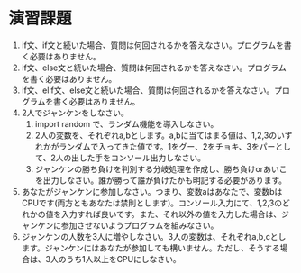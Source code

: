 # 演習課題
1. if文、if文と続いた場合、質問は何回されるかを答えなさい。プログラムを書く必要はありません。
2. if文、else文と続いた場合、質問は何回されるかを答えなさい。プログラムを書く必要はありません。
3. if文、elif文、else文と続いた場合、質問は何回されるかを答えなさい。プログラムを書く必要はありません。
4. 2人でジャンケンをしなさい。
    1. import random で、ランダム機能を導入しなさい。
    2. 2人の変数を、それぞれa,bとします。a,bに当てはまる値は、1,2,3のいずれかがランダムで入ってきた値です。1をグー、2をチョキ、3をパーとして、2人の出した手をコンソール出力しなさい。
    3. ジャンケンの勝ち負けを判別する分岐処理を作成し、勝ち負けorあいこを出力しなさい。誰が勝って誰が負けたかも明記する必要があります。
5. あなたがジャンケンに参加しなさい。つまり、変数aはあなたで、変数bはCPUです(両方ともあなたは禁則とします)。コンソール入力にて、1,2,3のどれかの値を入力すれば良いです。また、それ以外の値を入力した場合は、ジャンケンに参加させないようプログラムを組みなさい。
6. ジャンケンの人数を3人に増やしなさい。3人の変数は、それぞれa,b,cとします。ジャンケンにはあなたが参加しても構いません。ただし、そうする場合は、3人のうち1人以上をCPUにしなさい。
